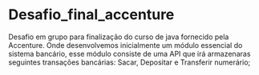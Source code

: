 # Desafio_final_accenture
Desafio em grupo para finalização do curso de java fornecido pela Accenture. Onde desenvolvemos inicialmente um módulo essencial do sistema bancário, esse módulo consiste de uma API que irá  armazenaras seguintes transações bancárias: Sacar, Depositar e Transferir numerário;

